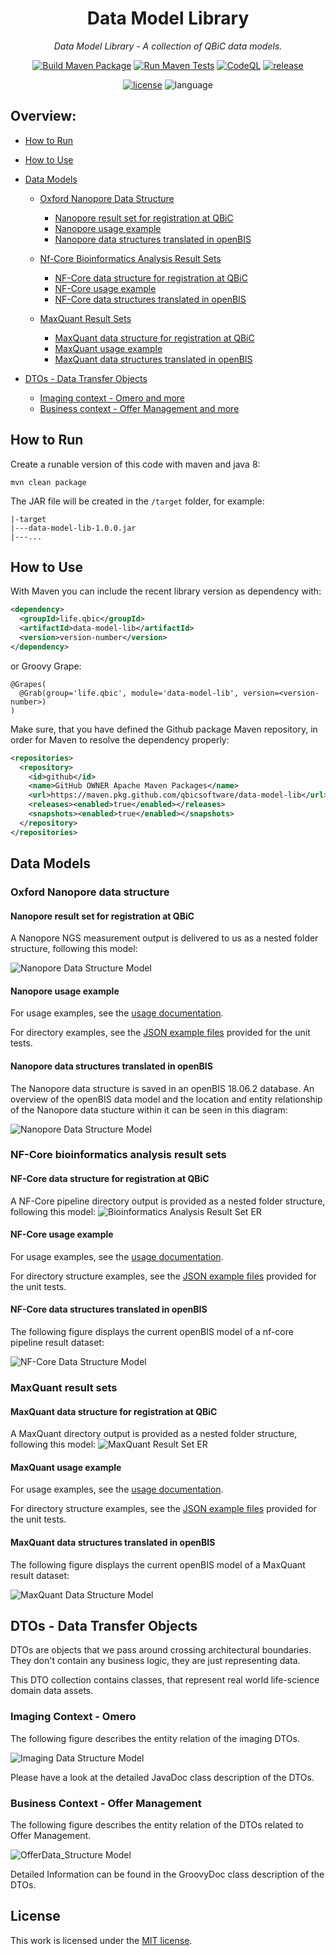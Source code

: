 <div align="center">

# Data Model Library

_Data Model Library - A collection of QBiC data models._


[![Build Maven Package](https://github.com/qbicsoftware/data-model-lib/actions/workflows/build_package.yml/badge.svg)](https://github.com/qbicsoftware/data-model-lib/actions/workflows/build_package.yml)
[![Run Maven Tests](https://github.com/qbicsoftware/data-model-lib/actions/workflows/run_tests.yml/badge.svg)](https://github.com/qbicsoftware/data-model-lib/actions/workflows/run_tests.yml)
[![CodeQL](https://github.com/qbicsoftware/data-model-lib/actions/workflows/codeql-analysis.yml/badge.svg)](https://github.com/qbicsoftware/data-model-lib/actions/workflows/codeql-analysis.yml)
[![release](https://img.shields.io/github/v/release/qbicsoftware/data-model-lib?include_prereleases)](https://github.com/qbicsoftware/data-model-lib/releases)

[![license](https://img.shields.io/github/license/qbicsoftware/data-model-lib)](https://github.com/qbicsoftware/data-model-lib/blob/main/LICENSE)
![language](https://img.shields.io/badge/language-groovy,%20java-blue.svg)

</div>

## Overview:

- [How to Run](#how-to-run)
- [How to Use](#how-to-use)
- [Data Models](#data-models)
    * [Oxford Nanopore Data Structure](#oxford-nanopore-data-structure)
    
        * [Nanopore result set for registration at QBiC](#nanopore-result-set-for-registration-at-qbic)
        * [Nanopore usage example](#nanopore-usage-example)
        * [Nanopore data structures translated in openBIS](#nanopore-data-structures-translated-in-openbis)
        
    * [Nf-Core Bioinformatics Analysis Result Sets](#nf-core-bioinformatics-analysis-result-sets)
    
        * [NF-Core data structure for registration at QBiC](#nf-core-data-structure-for-registration-at-qbic)
        * [NF-Core usage example](#nf-core-usage-example)
        * [NF-Core data structures translated in openBIS](#nf-core-data-structures-translated-in-openbis)
        
    * [MaxQuant Result Sets](#maxquant-result-sets)
        
        * [MaxQuant data structure for registration at QBiC](#maxquant-data-structure-for-registration-at-qbic)
        * [MaxQuant usage example](#maxquant-usage-example)
        * [MaxQuant data structures translated in openBIS](#maxquant-data-structures-translated-in-openbis)   
        
- [DTOs - Data Transfer Objects](#dtos---data-transfer-objects)

    * [Imaging context - Omero and more](#imaging-context---omero)
    * [Business context - Offer Management and more](#business-context---offer-management)

## How to Run

Create a runable version of this code with maven and java 8:

```
mvn clean package
```

The JAR file will be created in the ``/target`` folder, for example:

```
|-target
|---data-model-lib-1.0.0.jar
|---...
```


## How to Use

With Maven you can include the recent library version as dependency with:

```XML
<dependency>
  <groupId>life.qbic</groupId>
  <artifactId>data-model-lib</artifactId>
  <version>version-number</version>
</dependency>
```
or Groovy Grape:

```
@Grapes(
  @Grab(group='life.qbic', module='data-model-lib', version=<version-number>)
)
```

Make sure, that you have defined the Github package Maven repository, in order for Maven to resolve the dependency properly:

```XML
<repositories>
  <repository>
    <id>github</id>
    <name>GitHub OWNER Apache Maven Packages</name>
    <url>https://maven.pkg.github.com/qbicsoftware/data-model-lib</url>
    <releases><enabled>true</enabled></releases>
    <snapshots><enabled>true</enabled></snapshots>
  </repository>
</repositories>
```

## Data Models

### Oxford Nanopore data structure

#### Nanopore result set for registration at QBiC

A Nanopore NGS measurement output is delivered to us as a nested folder structure, following this model:

![Nanopore Data Structure Model](./doc/figures/Nanopore_Data_Structure_Model.png)

#### Nanopore usage example

For usage examples, see the [usage documentation](./doc/examples.md).

For directory examples, see the [JSON example files](./src/test/resources) provided for the unit tests.

#### Nanopore data structures translated in openBIS

The Nanopore data structure is saved in an openBIS 18.06.2 database. 
An overview of the openBIS data model and the location and entity relationship of the Nanopore data stucture within it can be seen in this diagram: 

![Nanopore Data Structure Model](./doc/figures/OpenBIS_ER_diagram.png)

### NF-Core bioinformatics analysis result sets

#### NF-Core data structure for registration at QBiC

A NF-Core pipeline directory output is provided as a nested folder structure, following this model:
![Bioinformatics Analysis Result Set ER](./doc/figures/ER_diagram_pipeline_results.png)

#### NF-Core usage example

For usage examples, see the [usage documentation](./doc/examples.md).

For directory structure examples, see the [JSON example files](./src/test/resources/examples/resultset) provided for the unit tests.

#### NF-Core data structures translated in openBIS

The following figure displays the current openBIS model of a nf-core pipeline result dataset:

![NF-Core Data Structure Model](./doc/figures/ER_diagram_pipeline_results_openBIS.png)


### MaxQuant result sets

#### MaxQuant data structure for registration at QBiC

A MaxQuant directory output is provided as a nested folder structure, following this model:
![MaxQuant Result Set ER](./doc/figures/MaxQuant_Data_Structure.png)

#### MaxQuant usage example

For usage examples, see the [usage documentation](./doc/examples.md).

For directory structure examples, see the [JSON example files](./src/test/resources/examples/resultset/maxquant) provided for the unit tests.

#### MaxQuant data structures translated in openBIS

The following figure displays the current openBIS model of a MaxQuant result dataset:

![MaxQuant Data Structure Model](./doc/figures/MaxQuant_openBIS_Data_Model.png)

## DTOs - Data Transfer Objects

DTOs are objects that we pass around crossing architectural boundaries.
They don't contain any business logic, they are just representing data.

This DTO collection contains classes, that represent real world
life-science domain data assets.

### Imaging Context - Omero

The following figure describes the entity relation of the imaging DTOs.

![Imaging Data Structure Model](./doc/figures/Imaging_Data_Structure.png)

Please have a look at the detailed JavaDoc class description of the
DTOs.


### Business Context - Offer Management

The following figure describes the entity relation of the DTOs related to Offer Management.
 
![OfferData_Structure Model](./doc/figures/Offer_Data_Structure.png)

Detailed Information can be found in the GroovyDoc class description of the
DTOs.

## License

This work is licensed under the [MIT license](https://mit-license.org/).
